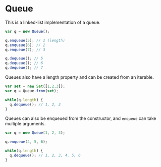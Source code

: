 # Queue

This is a linked-list implementation of a queue.

```javascript
var q = new Queue();

q.enqueue(5); // 1 (length)
q.enqueue(6); // 2
q.enqueue(7); // 3

q.dequeue(); // 5
q.dequeue(); // 6
q.dequeue(); // 7
```

Queues also have a length property and can be created from an iterable.

```javascript
var set = new Set([1,2,3]);
var q = Queue.from(set);

while(q.length) {
  q.dequeue(); // 1, 2, 3
}
```

Queues can also be enqueued from the constructor, and `enqueue` can take multiple arguments.

```javascript
var q = new Queue(1, 2, 3);

q.enqueue(4, 5, 6);

while(q.length) {
  q.dequeue(); // 1, 2, 3, 4, 5, 6
}
```